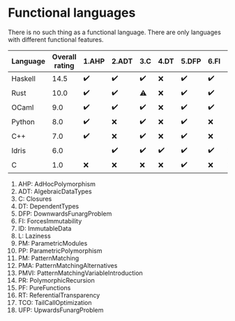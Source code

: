 # Functional languages

There is no such thing as a functional language.
There are only languages with different functional features.

| Language | Overall rating | 1.AHP | 2.ADT | 3.C | 4.DT | 5.DFP | 6.FI | 7.ID | 8.L | 9.PM | 10.PP | 11.PM | 12.PMA | 13.PMVI | 14.PR | 15.PF | 16.RT | 17.TCO | 18.UFP |
|---|---|---|---|---|---|---|---|---|---|---|---|---|---|---|---|---|---|---|---|
| Haskell | 14.5 | :heavy_check_mark: | :heavy_check_mark: | :heavy_check_mark: | :x: | :heavy_check_mark: | :heavy_check_mark: | :heavy_check_mark: | :heavy_check_mark: | :warning: | :heavy_check_mark: | :heavy_check_mark: | :heavy_check_mark: | :heavy_check_mark: |  | :heavy_check_mark: |  | :heavy_check_mark: | :heavy_check_mark: |
| Rust | 10.0 | :heavy_check_mark: | :heavy_check_mark: | :warning: | :x: | :heavy_check_mark: | :heavy_check_mark: | :heavy_check_mark: | :x: | :x: | :heavy_check_mark: | :warning: | :heavy_check_mark: | :heavy_check_mark: |  | :x: |  |  | :heavy_check_mark: |
| OCaml | 9.0 | :heavy_check_mark: | :heavy_check_mark: | :heavy_check_mark: | :x: | :heavy_check_mark: | :heavy_check_mark: | :heavy_check_mark: | :heavy_check_mark: |  | :heavy_check_mark: |  |  |  |  | :x: |  |  | :heavy_check_mark: |
| Python | 8.0 | :heavy_check_mark: | :x: | :heavy_check_mark: | :x: | :heavy_check_mark: | :x: | :heavy_check_mark: | :x: | :x: | :heavy_check_mark: | :heavy_check_mark: |  | :heavy_check_mark: |  | :x: |  |  | :heavy_check_mark: |
| C++ | 7.0 | :heavy_check_mark: | :x: | :heavy_check_mark: | :x: | :heavy_check_mark: | :x: | :heavy_check_mark: | :x: | :x: | :heavy_check_mark: | :heavy_check_mark: |  |  |  | :warning: |  |  | :warning: |
| Idris | 6.0 |  | :heavy_check_mark: | :heavy_check_mark: | :heavy_check_mark: | :heavy_check_mark: | :heavy_check_mark: | :x: |  |  |  |  |  |  |  |  |  |  | :heavy_check_mark: |
| C | 1.0 | :x: | :x: | :x: | :x: | :heavy_check_mark: | :x: | :x: | :x: | :x: |  |  |  |  |  | :x: |  |  | :x: |

1. AHP: AdHocPolymorphism
2. ADT: AlgebraicDataTypes
3. C: Closures
4. DT: DependentTypes
5. DFP: DownwardsFunargProblem
6. FI: ForcesImmutability
7. ID: ImmutableData
8. L: Laziness
9. PM: ParametricModules
10. PP: ParametricPolymorphism
11. PM: PatternMatching
12. PMA: PatternMatchingAlternatives
13. PMVI: PatternMatchingVariableIntroduction
14. PR: PolymorphicRecursion
15. PF: PureFunctions
16. RT: ReferentialTransparency
17. TCO: TailCallOptimization
18. UFP: UpwardsFunargProblem

